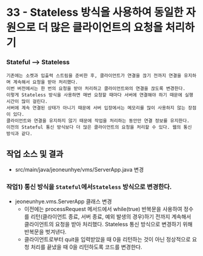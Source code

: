 33 - Stateless 방식을 사용하여 동일한 자원으로 더 많은 클라이언트의 요청을 처리하기
===

### Stateful --> Stateless

```
기존에는 소켓과 입출력 스트림을 준비한 후, 클라이언트가 연결을 끊기 전까지 연결을 유지하며 계속해서 요청을 받아 처리했다.  
이번 버전에서는 한 번의 요청을 받아 처리하고 클라이언트와의 연결을 끊도록 변경한다.  
이렇게 Stateless 방식을 사용하면 매번 요청할 때마다 서버에 연결해야 하기 때문에 실행 시간이 많이 걸린다.  
서버에 계속 연결된 상태가 아니기 때문에 서버 입장에서는 메모리를 많이 사용하지 않는 장점이 있다.  
클라이언트와 연결을 유지하지 않기 때문에 작업을 처리하는 동안만 연결 정보를 유지한다.  
이전의 Stateful 통신 방식보다 더 많은 클라이언트의 요청을 처리할 수 있다. 웹의 통신 방식과 같다.
```


## 작업 소스 및 결과

- src/main/java/jeoneunhye/vms/ServerApp.java 변경

### 작업1) 통신 방식을 `Stateful`에서`Stateless` 방식으로 변경한다.

- jeoneunhye.vms.ServerApp 클래스 변경
    - 이전에는 processRequest 메서드에서 while(true) 반복문을 사용하여 정수를 리턴(클라이언트 종료, 서버 종료, 예외 발생의 경우)하기 전까지 계속해서 클라이언트의 요청을 받아 처리했다. Stateless 통신 방식으로 변경하기 위해 반복문을 벗겨낸다.
    - 클라이언트로부터 quit을 입력받았을 때 0을 리턴하는 것이 아닌 정상적으로 요청 처리를 끝냈을 때 0을 리턴하도록 코드를 변경한다.